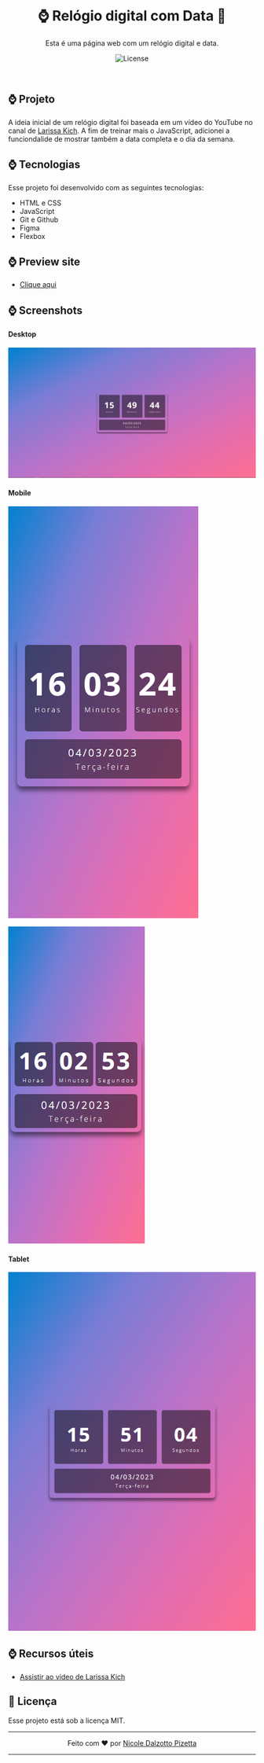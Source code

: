 <h1 align="center"> ⌚ Relógio digital com Data 📆 </h1>

<p align="center">
Esta é uma página web com um relógio digital e data.</p>

<p align="center">
  <img alt="License" src="https://img.shields.io/static/v1?label=license&message=MIT&color=49AA26&labelColor=000000">
</p>

<br>

## ⌚ Projeto

A ideia inicial de um relógio digital foi baseada em um vídeo do YouTube no canal de
<a href="https://github.com/Larissakich">Larissa Kich</a>.
A fim de treinar mais o JavaScript, adicionei a funciondalide de mostrar também a data completa e o dia da semana.

## ⌚ Tecnologias

Esse projeto foi desenvolvido com as seguintes tecnologias:

- HTML e CSS
- JavaScript
- Git e Github
- Figma
- Flexbox

## ⌚ Preview site

- [Clique aqui](https://nicoledpizetta.github.io/Relogio-Digital)

## ⌚ Screenshots

#### Desktop

![](./assets/images/desktop.png)

#### Mobile

![](./assets/images/mobile-iphone.png)

![](./assets/images/mobile-fold.png)

#### Tablet

![](./assets/images/tablet.png)

## ⌚ Recursos úteis

- [Assistir ao vídeo de Larissa Kich](https://www.youtube.com/watch?v=GK0ok3ZCXwM&list=PLlhPWsetD9-otvR1UYWZBzP8JzPn3OlO2&index=21&ab_channel=LarissaKich)

## :memo: Licença

Esse projeto está sob a licença MIT.

---

<p align="center"> Feito com ♥ por <a href="https://github.com/NicoleDPizetta">Nicole Dalzotto Pizetta</a> </p>

---
